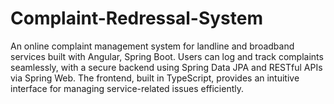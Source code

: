 # Complaint-Redressal-System
An online complaint management system for landline and broadband services built with Angular, Spring Boot. Users can log and track complaints seamlessly, with a secure backend using Spring Data JPA and RESTful APIs via Spring Web. The frontend, built in TypeScript, provides an intuitive interface for managing service-related issues efficiently.
